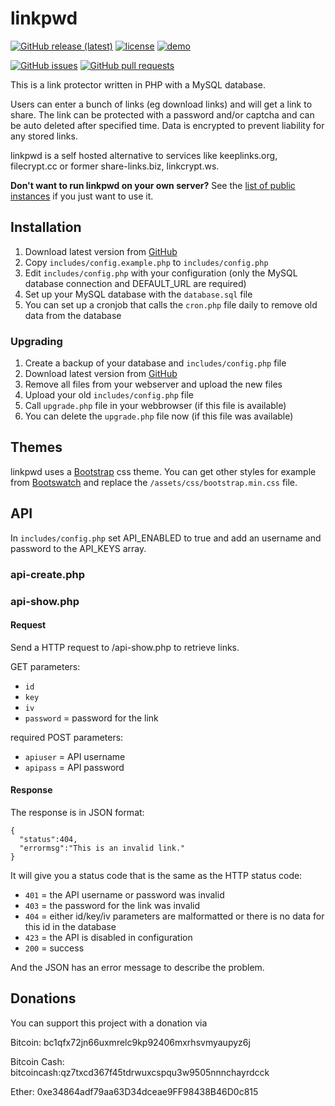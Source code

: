# linkpwd

[![GitHub release (latest)](https://img.shields.io/github/v/release/philipp-r/linkpwd)](https://github.com/philipp-r/linkpwd/releases/latest)
[![license](https://img.shields.io/badge/license-MIT-brightgreen)](https://github.com/philipp-r/linkpwd/blob/master/LICENSE.md)
[![demo](https://img.shields.io/badge/%20-demo-blueviolet)](https://linkpwd.3q3.de/)

[![GitHub issues](https://img.shields.io/github/issues/philipp-r/linkpwd)](https://github.com/philipp-r/linkpwd/issues)
[![GitHub pull requests](https://img.shields.io/github/issues-pr/philipp-r/linkpwd)](https://github.com/philipp-r/linkpwd/pulls)

This is a link protector written in PHP with a MySQL database.

Users can enter a bunch of links (eg download links) and will get a link to share.
The link can be protected with a password and/or captcha and can be auto deleted after specified time.
Data is encrypted to prevent liability for any stored links.

linkpwd is a self hosted alternative to services like keeplinks.org, filecrypt.cc or former share-links.biz, linkcrypt.ws.

**Don't want to run linkpwd on your own server?**
See the [list of public instances](https://github.com/philipp-r/linkpwd/wiki/Instances) if you just want to use it.



## Installation

1. Download latest version from [GitHub](https://github.com/philipp-r/linkpwd/releases)
2. Copy `includes/config.example.php` to `includes/config.php`
3. Edit `includes/config.php` with your configuration (only the MySQL database connection and DEFAULT_URL are required)
4. Set up your MySQL database with the `database.sql` file
5. You can set up a cronjob that calls the `cron.php` file daily to remove old data from the database

### Upgrading

1. Create a backup of your database and `includes/config.php` file
2. Download latest version from [GitHub](https://github.com/philipp-r/linkpwd/releases)
3. Remove all files from your webserver and upload the new files
4. Upload your old `includes/config.php` file
5. Call `upgrade.php` file in your webbrowser (if this file is available)
6. You can delete the `upgrade.php` file now (if this file was available)



## Themes

linkpwd uses a [Bootstrap](https://getbootstrap.com/) css theme. You can get other styles for example from [Bootswatch](https://bootswatch.com/) and replace the `/assets/css/bootstrap.min.css` file.



## API

In `includes/config.php` set API_ENABLED to true and add an username and password to the API_KEYS array.

### api-create.php


### api-show.php

#### Request

Send a HTTP request to /api-show.php to retrieve links.

GET parameters:
 * `id`
 * `key`
 * `iv`
 * `password` = password for the link

required POST parameters:
 * `apiuser` = API username
 * `apipass` = API password

#### Response

The response is in JSON format:

```
{
  "status":404,
  "errormsg":"This is an invalid link."
}
```

It will give you a status code that is the same as the HTTP status code:
 * `401` = the API username or password was invalid
 * `403` = the password for the link was invalid
 * `404` = either id/key/iv parameters are malformatted or there is no data for this id in the database
 * `423` = the API is disabled in configuration
 * `200` = success

And the JSON has an error message to describe the problem.




## Donations

You can support this project with a donation via

Bitcoin: bc1qfx72jn66uxmrelc9kp92406mxrhsvmyaupyz6j

Bitcoin Cash: bitcoincash:qz7txcd367f45tdrwuxcspqu3w9505nnnchayrdcck

Ether: 0xe34864adf79aa63D34dceae9FF98438B46D0c815
